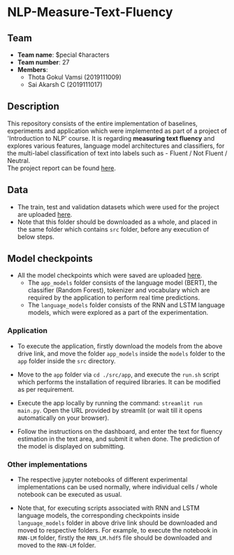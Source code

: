# NLP-Measure-Text-Fluency  

## Team
* <b>Team name</b>: $pecial ¢haracters
* <b>Team number</b>: 27
* <b>Members</b>: 
    * Thota Gokul Vamsi (2019111009)  
    * Sai Akarsh C (2019111017)  

## Description 

This repository consists of the entire implementation of baselines, experiments and application which were implemented as part of a project of 'Introduction to NLP' course. It is regarding <b>measuring text fluency</b> and explores various features, language model architectures and classifiers, for the multi-label classification of text into labels such as - Fluent / Not Fluent / Neutral.  
The project report can be found [here](https://docs.google.com/presentation/d/1_s8AMRDGYIeEcpXVI1cFUyaCZPWC5tmem1v51or91w4/edit?usp=sharing).  

## Data

* The train, test and validation datasets which were used for the project are uploaded [here](https://drive.google.com/drive/folders/1evD24N9AAh7k3GNfJBhxVNrKTBy7GToi?usp=sharing).
* Note that this folder should be downloaded as a whole, and placed in the same folder which contains `src` folder, before any execution of below steps.

## Model checkpoints

* All the model checkpoints which were saved are uploaded [here](https://drive.google.com/drive/folders/16c04yf95_Ael0iXFmQuQKdhQm97SWWHE?usp=sharing). 
    * The `app_models` folder consists of the language model (BERT), the classifier (Random Forest), tokenizer and vocabulary which are required by the application to perform real time predictions.
    * The `language_models` folder consists of the RNN and LSTM language models, which were explored as a part of the experimentation.

### Application

* To execute the application, firstly download the models from the above drive link, and move the folder `app_models` inside the `models` folder to the `app` folder inside the `src` directory. 

* Move to the `app` folder via `cd ./src/app`, and execute the `run.sh` script which performs the installation of required libraries. It can be modified as per requirement.

* Execute the app locally by running the command: `streamlit run main.py`. Open the URL provided by streamlit (or wait till it opens automatically on your browser).

* Follow the instructions on the dashboard, and enter the text for fluency estimation in the text area, and submit it when done. The prediction of the model is displayed on submitting.

### Other implementations

* The respective jupyter notebooks of different experimental implementations can be used normally, where individual cells / whole notebook can be executed as usual.

* Note that, for executing scripts associated with RNN and LSTM language models, the corresponding checkpoints inside `language_models` folder in above drive link should be downloaded and moved to respective folders. For example, to execute the notebook in `RNN-LM` folder, firstly the `RNN_LM.hdf5` file should be downloaded and moved to the `RNN-LM` folder. 
